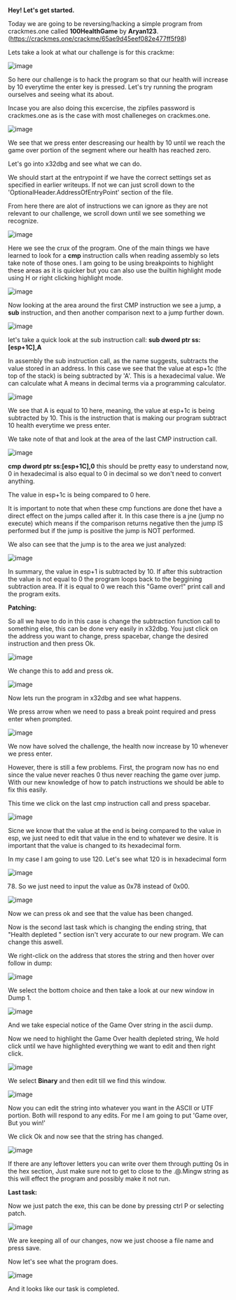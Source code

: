 **Hey! Let's get started.**

Today we are going to be reversing/hacking a simple program from crackmes.one called **100HealthGame** by **Aryan123**. (https://crackmes.one/crackme/65ae9d45eef082e477ff5f98)

Lets take a look at what our challenge is for this crackme:

![image](https://github.com/suhuf/RE_Writeups/assets/105312929/49ce1c2f-c337-44e2-8dc4-8ba2bf3b50cc)

So here our challenge is to hack the program so that our health will increase by 10 everytime the enter key is pressed. Let's try running the program ourselves and seeing what its about.

Incase you are also doing this excercise, the zipfiles password is crackmes.one as is the case with most challeneges on crackmes.one.

![image](https://github.com/suhuf/RE_Writeups/assets/105312929/9d9d550b-8099-4feb-b490-ad0e01ec625d)

We see that we press enter descreasing our health by 10 until we reach the game over portion of the segment where our health has reached zero.

Let's go into x32dbg and see what we can do.

We should start at the entrypoint if we have the correct settings set as specified in earlier writeups. If not we can just scroll down to the 'OptionalHeader.AddressOfEntryPoint' section of the file.

From here there are alot of instructions we can ignore as they are not relevant to our challenge, we scroll down until we see something we recognize.


![image](https://github.com/suhuf/RE_Writeups/assets/105312929/bb6381d7-35df-443f-8407-a78c68f6427b)

Here we see the crux of the program. One of the main things we have learned to look for a **cmp** instruction calls when reading assembly so lets take note of those ones. I am going to be using breakpoints to highlight these areas as it is quicker but you can also use the builtin highlight mode using H
or right clicking highlight mode.

![image](https://github.com/suhuf/RE_Writeups/assets/105312929/43754675-0a81-43e6-8343-8ba9719f2af0)

Now looking at the area around the first CMP instruction we see a jump, a **sub** instruction, and then another comparison next to a jump further down.

![image](https://github.com/suhuf/RE_Writeups/assets/105312929/63412211-9d88-4c32-94d6-188bfbc25617)

let's take a quick look at the sub instruction call: **sub dword ptr ss:[esp+1C],A** 

In assembly the sub instruction call, as the name suggests, subtracts the value stored in an address. In this case we see that the value at esp+1c (the top of the stack) is being subtracted by 'A'. This is a hexadecimal value. We can calculate what A means in decimal terms via a programming calculator. 

![image](https://github.com/suhuf/RE_Writeups/assets/105312929/f815e3c9-437c-45fd-b641-de106842f311)

We see that A is equal to 10 here, meaning, the value at esp+1c is being subtracted by 10. This is the instruction that is making our program subtract 10 health everytime we press enter.

We take note of that and look at the area of the last CMP instruction call.

![image](https://github.com/suhuf/RE_Writeups/assets/105312929/ab49fb9e-bc95-44e3-92f6-02790d9c00a1)

**cmp dword ptr ss:[esp+1C],0**  this should be pretty easy to understand now, 0 in hexadecimal is also equal to 0 in decimal so we don't need to convert anything.

The value in esp+1c is being compared to 0 here. 

It is important to note that when these cmp functions are done thet have a direct effect on the jumps called after it. In this case there is a jne (jump no execute) which means if the comparison returns negative then the jump IS performed but if the jump is positive the jump is NOT performed.

We also can see that the jump is to the area we just analyzed:

![image](https://github.com/suhuf/RE_Writeups/assets/105312929/b702ff4a-e98b-4cb0-9bf8-126225972fe3)

In summary, the value in esp+1 is subtracted by 10. If after this subtraction the value is not equal to 0 the program loops back to the beggining subtraction area. If it is equal to 0 we reach this "Game over!" print call and the program exits.

**Patching:**

So all we have to do in this case is change the subtraction function call to something else, this can be done very easily in x32dbg. You just click on the address you want to change, press spacebar, change the desired instruction and then press Ok.

![image](https://github.com/suhuf/RE_Writeups/assets/105312929/b085b32d-c5b7-42d2-a1b2-02c28ca4f20d)

We change this to add and press ok.

![image](https://github.com/suhuf/RE_Writeups/assets/105312929/ee8d6339-1730-441f-ae59-e72f388350be)

Now lets run the program in x32dbg and see what happens.

We press arrow when we need to pass a break point required and press enter when prompted.

![image](https://github.com/suhuf/RE_Writeups/assets/105312929/3530be7d-97ca-43b4-b7e9-18ec895505a8)

We now have solved the challenge, the health now increase by 10 whenever we press enter.

However, there is still a few problems. First, the program now has no end since the value never reaches 0 thus never reaching the game over jump. With our new knowledge of how to patch instructions we should be able to fix this easily.

This time we click on the last cmp instruction call and press spacebar.

![image](https://github.com/suhuf/RE_Writeups/assets/105312929/4e6d693c-ad83-4143-b1d7-9262384c5ed3)

Sicne we know that the value at the end is being compared to the value in esp, we just need to edit that value in the end to whatever we desire. It is important that the value is changed to its hexadecimal form.

In my case I am going to use 120. Let's see what 120 is in hexadecimal form 

![image](https://github.com/suhuf/RE_Writeups/assets/105312929/2baf7596-0435-495a-b4f8-b7ca1aa77125)

78. So we just need to input the value as 0x78 instead of 0x00.

![image](https://github.com/suhuf/RE_Writeups/assets/105312929/ba14768e-b029-4888-8993-dfbc4d57fdb3)

Now we can press ok and see that the value has been changed.

Now is the second last task which is changing the ending string, that "Health depleted " section isn't very accurate to our new program. We can change this aswell.

We right-click on the address that stores the string and then hover over follow in dump:

![image](https://github.com/suhuf/RE_Writeups/assets/105312929/a32c5a60-5dfa-45fd-a34a-998c7809a9ea)

We select the bottom choice and then take a look at our new window in Dump 1.

![image](https://github.com/suhuf/RE_Writeups/assets/105312929/914e8b9e-6e22-4c1f-b0d6-f24b9fa8cc4b)

And we take especial notice of the Game Over string in the ascii dump.

Now we need to highlight the Game Over health depleted string, We hold click until we have highlighted everything we want to edit and then right click.

![image](https://github.com/suhuf/RE_Writeups/assets/105312929/b9f71648-846b-428f-ba20-534b69db9d7f)

We select **Binary** and then edit till we find this window.

![image](https://github.com/suhuf/RE_Writeups/assets/105312929/eaabfd4c-ce29-4339-93f3-ede295d8c94f)

Now you can edit the string into whatever you want in the ASCII or UTF portion. Both will respond to any edits. For me I am going to put 'Game over, But you win!'

We click Ok and now see that the string has changed. 

![image](https://github.com/suhuf/RE_Writeups/assets/105312929/c2161bdf-96c4-419c-a791-b1ac82430f01)

If there are any leftover letters you can write over them through putting 0s in the hex section, Just make sure not to get to close to the .@.Mingw string as this will effect the program and possibly make it not run.

**Last task:**

Now we just patch the exe, this can be done by pressing ctrl P or selecting patch.

![image](https://github.com/suhuf/RE_Writeups/assets/105312929/e208fddc-d0eb-46fd-bbd2-915b386da17a)

We are keeping all of our changes, now we just choose a file name and press save.

Now let's see what the program does.

![image](https://github.com/suhuf/RE_Writeups/assets/105312929/f15bc5b9-ecdb-4ab2-aca5-d5f095ab73e7)

And it looks like our task is completed.

























